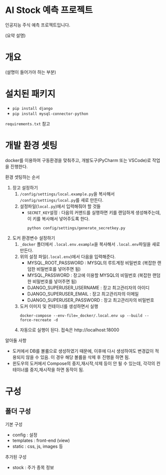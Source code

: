 # AI Stock 예측 프로젝트
인공지능 주식 예측 프로젝트입니다. 

(요약 설명)



# 개요 
(설명이 들어가야 하는 부분)



# 설치된 패키지
* `pip install django`
* `pip install mysql-connector-python`

`requirements.txt` 참고


# 개발 환경 셋팅
docker를 이용하여 구동환경을 맞춰주고, 개발도구(PyCharm 또는 VSCode)로 작업을 진행한다.

환경 셋팅하는 순서
1. 장고 설정하기 
    1. `/config/settings/local.example.py`을 복사해서 `/config/settings/local.py`를 새로 만든다.
    2. 설정파일(`local.py`)에서 입력해줘야 할 것들
        * `SECRET_KEY`설정 : 다음의 커맨드를 실행하면 키를 랜덤하게 생성해주는데, 이 키를 복사해서 넣어주도록 한다.
            ```console
            python config/settings/generate_secretkey.py
            ```
2. 도커 환경변수 설정하기
    1. `_docker` 폴더에서 `.local.env.example`을 복사해서 `.local.env`파일을 새로 만든다.
    2. 위의 설정 파일(`.local.env`)에서 다음을 입력해준다.
        - MYSQL_ROOT_PASSWORD : MYSQL의 루트계정 비밀번호 (복잡한 랜덤한 비밀번호를 넣어주면 됨)
        - MYSQL_PASSWORD : 장고에 이용할 MYSQL의 비밀번호 (복잡한 랜덤한 비밀번호를 넣어주면 됨)
        - DJANGO_SUPERUSER_USERNAME : 장고 최고관리자의 아이디
        - DJANGO_SUPERUSER_EMAIL : 장고 최고관리자의 이메일
        - DJANGO_SUPERUSER_PASSWORD : 장고 최고관리자의 비밀번호
    3. 도커 이미지 및 컨테이너를 생성하면서 실행
        ```console
        docker-compose --env-file=_docker/.local.env up --build --force-recreate -d
        ```
    4. 자동으로 실행이 된다. 접속은 http://localhost:18000


알아둘 사항
* 도커에서 DB를 볼륨으로 생성하였기 때문에, 이후에 다시 생성하여도 변경값이 적용되지 않을 수 있음. 이 경우 해당 볼륨을 삭제 후 진행을 하면 됨.
* 윈도우의 도커에서 Compose의 중지,재시작,삭제 등이 안 될 수 있는데, 각각의 컨테이너를 중지,재시작을 하면 동작이 됨.


# 구성
## 폴더 구성
기본 구성
* config : 설정
* templates : front-end (view) 
* static : css, js, images 등

추가된 구성
* stock : 주가 종목 정보
